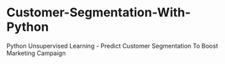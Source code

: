 # Customer-Segmentation-With-Python
Python Unsupervised Learning - Predict Customer Segmentation To Boost Marketing Campaign
